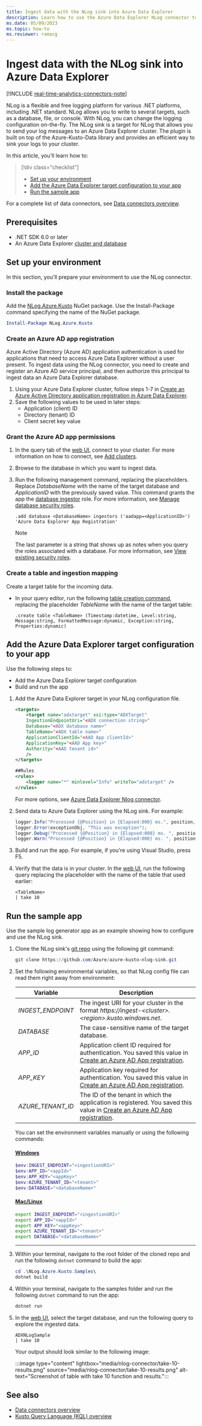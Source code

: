 ```yaml
---
title: Ingest data with the NLog sink into Azure Data Explorer
description: Learn how to use the Azure Data Explorer NLog connector to ingest data into your cluster.
ms.date: 05/09/2023
ms.topic: how-to
ms.reviewer: ramacg
---
```

# Ingest data with the NLog sink into Azure Data Explorer

[!INCLUDE [real-time-analytics-connectors-note](includes/real-time-analytics-connectors-note.md)]

NLog is a flexible and free logging platform for various .NET platforms, including .NET standard. NLog allows you to write to several targets, such as a database, file, or console. With NLog, you can change the logging configuration on-the-fly. The NLog sink is a target for NLog that allows you to send your log messages to an Azure Data Explorer cluster. The plugin is built on top of the Azure-Kusto-Data library and provides an efficient way to sink your logs to your cluster.

In this article, you'll learn how to:

> [!div class="checklist"]
>
> * [Set up your environment](#set-up-your-environment)
> * [Add the Azure Data Explorer target configuration to your app](#add-the-azure-data-explorer-target-configuration-to-your-app)
> * [Run the sample app](#run-the-sample-app)

For a complete list of data connectors, see [Data connectors overview](connector-overview.md).

## Prerequisites

* .NET SDK 6.0 or later
* An Azure Data Explorer [cluster and database](create-cluster-and-database.md)

## Set up your environment

In this section, you'll prepare your environment to use the NLog connector.

### Install the package

Add the [NLog.Azure.Kusto](https://aka.ms/adx-docs-nlog-nuget) NuGet package. Use the Install-Package command specifying the name of the NuGet package.

```powershell
Install-Package NLog.Azure.Kusto
```

### Create an Azure AD app registration

Azure Active Directory (Azure AD) application authentication is used for applications that need to access Azure Data Explorer without a user present. To ingest data using the NLog connector, you need to create and register an Azure AD service principal, and then authorize this principal to ingest data an Azure Data Explorer database.

1. Using your Azure Data Explorer cluster, follow steps 1-7 in [Create an Azure Active Directory application registration in Azure Data Explorer](provision-azure-ad-app.md).
1. Save the following values to be used in later steps:
    * Application (client) ID
    * Directory (tenant) ID
    * Client secret key value

### Grant the Azure AD app permissions

1. In the query tab of the [web UI](https://dataexplorer.azure.com/), connect to your cluster. For more information on how to connect, see [Add clusters](web-query-data.md#add-clusters).
1. Browse to the database in which you want to ingest data.
1. Run the following management command, replacing the placeholders. Replace *DatabaseName* with the name of the target database and *ApplicationID* with the previously saved value. This command grants the app the [database ingestor](kusto/management/access-control/role-based-access-control.md) role. For more information, see [Manage database security roles](kusto/management/manage-database-security-roles.md).

    ```kusto
    .add database <DatabaseName> ingestors ('aadapp=<ApplicationID>') 'Azure Data Explorer App Registration'
    ```

    > [!NOTE]
    > The last parameter is a string that shows up as notes when you query the roles associated with a database. For more information, see [View existing security roles](kusto/management/manage-database-security-roles.md#show-existing-security-roles).

### Create a table and ingestion mapping

Create a target table for the incoming data.

* In your query editor, run the following [table creation command](kusto/management/create-table-command.md), replacing the placeholder *TableName* with the name of the target table:

    ```kusto
    .create table <TableName> (Timestamp:datetime, Level:string, Message:string, FormattedMessage:dynamic, Exception:string, Properties:dynamic)
    ```

## Add the Azure Data Explorer target configuration to your app

Use the following steps to:

* Add the Azure Data Explorer target configuration
* Build and run the app

1. Add the Azure Data Explorer target in your NLog configuration file.

    ```xml
    <targets>
        <target name="adxtarget" xsi:type="ADXTarget"
        IngestionEndpointUri="<ADX connection string>"
        Database="<ADX database name>"
        TableName="<ADX table name>"
        ApplicationClientId="<AAD App clientId>"
        ApplicationKey="<AAD App key>"
        Authority="<AAD tenant id>"
        />
    </targets>

    ##Rules
    <rules>
        <logger name="*" minlevel="Info" writeTo="adxtarget" />
    </rules>
    ```

    For more options, see [Azure Data Explorer Nlog connector](https://github.com/Azure/azure-kusto-nlog-sink).

1. Send data to Azure Data Explorer using the NLog sink. For example:

    ```csharp
    logger.Info("Processed {@Position} in {Elapsed:000} ms.", position, elapsedMs);
    logger.Error(exceptionObj, "This was exception");
    logger.Debug("Processed {@Position} in {Elapsed:000} ms. ", position, elapsedMs);
    logger.Warn("Processed {@Position} in {Elapsed:000} ms. ", position, elapsedMs);
    ```

1. Build and run the app. For example, if you're using Visual Studio, press F5.

1. Verify that the data is in your cluster. In the [web UI](https://dataexplorer.azure.com/), run the following query replacing the placeholder with the name of the table that used earlier:

    ```kusto
    <TableName>
    | take 10
    ```

## Run the sample app

Use the sample log generator app as an example showing how to configure and use the NLog sink.

1. Clone the NLog sink's [git repo](https://github.com/Azure/azure-kusto-nlog-sink) using the following git command:

    ```powershell
    git clone https://github.com/Azure/azure-kusto-nlog-sink.git
    ```

1. Set the following environmental variables, so that NLog config file can read them right away from environment:

    | Variable | Description |
    |---|---|
    | *INGEST_ENDPOINT* | The ingest URI for your cluster in the format *https://ingest-\<cluster>.\<region>.kusto.windows.net*. |
    | *DATABASE* | The case-sensitive name of the target database. |
    | *APP_ID* | Application client ID required for authentication. You saved this value in [Create an Azure AD App registration](#create-an-azure-ad-app-registration). |
    | *APP_KEY* | Application key required for authentication. You saved this value in [Create an Azure AD App registration](#create-an-azure-ad-app-registration). |
    | *AZURE_TENANT_ID* | The ID of the tenant in which the application is registered. You saved this value in [Create an Azure AD App registration](#create-an-azure-ad-app-registration). |

    You can set the environment variables manually or using the following commands:

    #### [Windows](#tab/windows)

    ```powershell
    $env:INGEST_ENDPOINT="<ingestionURI>"
    $env:APP_ID="<appId>"
    $env:APP_KEY="<appKey>"
    $env:AZURE_TENANT_ID="<tenant>"
    $env:DATABASE="<databaseName>"
    ```

    #### [Mac/Linux](#tab/linux)

    ```bash
    export INGEST_ENDPOINT="<ingestionURI>"
    export APP_ID="<appId>"
    export APP_KEY="<appKey>"
    export AZURE_TENANT_ID="<tenant>"
    export DATABASE="<databaseName>"
    ```

    ---

1. Within your terminal, navigate to the root folder of the cloned repo and run the following `dotnet` command to build the app:

    ```powershell
    cd .\NLog.Azure.Kusto.Samples\
    dotnet build
    ```

1. Within your terminal, navigate to the samples folder and run the following `dotnet` command to run the app:

    ```powershell
    dotnet run
    ```

1. In the [web UI](https://dataexplorer.azure.com/), select the target database, and run the following query to explore the ingested data.

    ```kusto
    ADXNLogSample
    | take 10
    ```

    Your output should look similar to the following image:

    :::image type="content" lightbox="media/nlog-connector/take-10-results.png" source="media/nlog-connector/take-10-results.png" alt-text="Screenshot of table with take 10 function and results.":::

## See also

* [Data connectors overview](connector-overview.md)
* [Kusto Query Language (KQL) overview](kusto/query/index.md)
